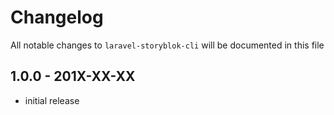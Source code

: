 # Changelog

All notable changes to `laravel-storyblok-cli` will be documented in this file

## 1.0.0 - 201X-XX-XX

- initial release
